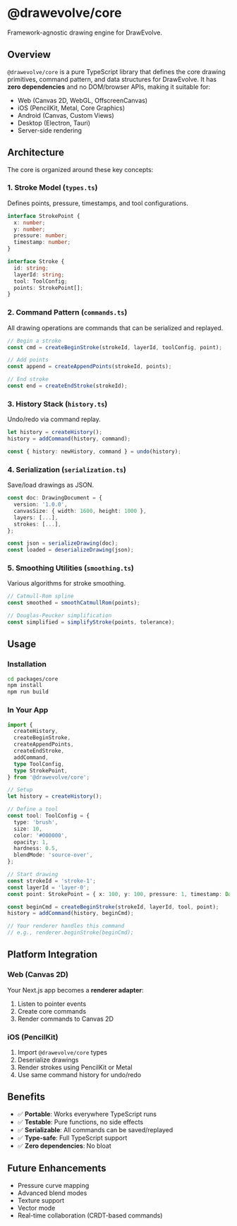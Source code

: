 # @drawevolve/core

Framework-agnostic drawing engine for DrawEvolve.

## Overview

`@drawevolve/core` is a pure TypeScript library that defines the core drawing primitives, command pattern, and data structures for DrawEvolve. It has **zero dependencies** and no DOM/browser APIs, making it suitable for:

- Web (Canvas 2D, WebGL, OffscreenCanvas)
- iOS (PencilKit, Metal, Core Graphics)
- Android (Canvas, Custom Views)
- Desktop (Electron, Tauri)
- Server-side rendering

## Architecture

The core is organized around these key concepts:

### 1. **Stroke Model** (`types.ts`)
Defines points, pressure, timestamps, and tool configurations.

```typescript
interface StrokePoint {
  x: number;
  y: number;
  pressure: number;
  timestamp: number;
}

interface Stroke {
  id: string;
  layerId: string;
  tool: ToolConfig;
  points: StrokePoint[];
}
```

### 2. **Command Pattern** (`commands.ts`)
All drawing operations are commands that can be serialized and replayed.

```typescript
// Begin a stroke
const cmd = createBeginStroke(strokeId, layerId, toolConfig, point);

// Add points
const append = createAppendPoints(strokeId, points);

// End stroke
const end = createEndStroke(strokeId);
```

### 3. **History Stack** (`history.ts`)
Undo/redo via command replay.

```typescript
let history = createHistory();
history = addCommand(history, command);

const { history: newHistory, command } = undo(history);
```

### 4. **Serialization** (`serialization.ts`)
Save/load drawings as JSON.

```typescript
const doc: DrawingDocument = {
  version: '1.0.0',
  canvasSize: { width: 1600, height: 1000 },
  layers: [...],
  strokes: [...],
};

const json = serializeDrawing(doc);
const loaded = deserializeDrawing(json);
```

### 5. **Smoothing Utilities** (`smoothing.ts`)
Various algorithms for stroke smoothing.

```typescript
// Catmull-Rom spline
const smoothed = smoothCatmullRom(points);

// Douglas-Peucker simplification
const simplified = simplifyStroke(points, tolerance);
```

## Usage

### Installation

```bash
cd packages/core
npm install
npm run build
```

### In Your App

```typescript
import {
  createHistory,
  createBeginStroke,
  createAppendPoints,
  createEndStroke,
  addCommand,
  type ToolConfig,
  type StrokePoint,
} from '@drawevolve/core';

// Setup
let history = createHistory();

// Define a tool
const tool: ToolConfig = {
  type: 'brush',
  size: 10,
  color: '#000000',
  opacity: 1,
  hardness: 0.5,
  blendMode: 'source-over',
};

// Start drawing
const strokeId = 'stroke-1';
const layerId = 'layer-0';
const point: StrokePoint = { x: 100, y: 100, pressure: 1, timestamp: Date.now() };

const beginCmd = createBeginStroke(strokeId, layerId, tool, point);
history = addCommand(history, beginCmd);

// Your renderer handles this command
// e.g., renderer.beginStroke(beginCmd);
```

## Platform Integration

### Web (Canvas 2D)
Your Next.js app becomes a **renderer adapter**:
1. Listen to pointer events
2. Create core commands
3. Render commands to Canvas 2D

### iOS (PencilKit)
1. Import `@drawevolve/core` types
2. Deserialize drawings
3. Render strokes using PencilKit or Metal
4. Use same command history for undo/redo

## Benefits

- ✅ **Portable**: Works everywhere TypeScript runs
- ✅ **Testable**: Pure functions, no side effects
- ✅ **Serializable**: All commands can be saved/replayed
- ✅ **Type-safe**: Full TypeScript support
- ✅ **Zero dependencies**: No bloat

## Future Enhancements

- Pressure curve mapping
- Advanced blend modes
- Texture support
- Vector mode
- Real-time collaboration (CRDT-based commands)
